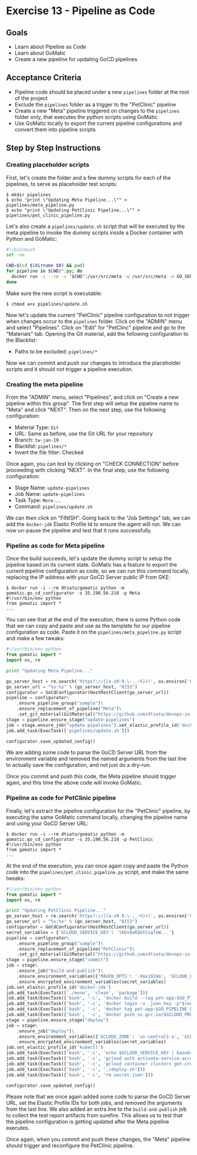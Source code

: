 # Exercise 13 - Pipeline as Code

## Goals

* Learn about Pipeline as Code
* Learn about GoMatic
* Create a new pipeline for updating GoCD pipelines

## Acceptance Criteria

* Pipeline code should be placed under a new `pipelines` folder at the root of
the project
* Exclude the `pipelines` folder as a trigger to the "PetClinic" pipeline
* Create a new "Meta" pipeline triggered on changes to the `pipelines` folder
only, that executes the python scripts using GoMatic
* Use GoMatic locally to export the current pipeline configurations and convert
them into pipeline scripts

## Step by Step Instructions

### Creating placeholder scripts

First, let's create the folder and a few dummy scripts for each of the
pipelines, to serve as placeholder test scripts:

```shell
$ mkdir pipelines
$ echo "print \"Updating Meta Pipeline...\"" > pipelines/meta_pipeline.py
$ echo "print \"Updating PetClinic Pipeline...\"" > pipelines/pet_clinic_pipeline.py
```

Let's also create a `pipelines/update.sh` script that will be executed by the
meta pipeline to invoke the dummy scripts inside a Docker container with
Python and GoMatic:

```bash
#!/bin/bash
set -xe

CWD=$(cd $(dirname $0) && pwd)
for pipeline in $CWD/*.py; do
  docker run -i --rm -v "$CWD":/usr/src/meta -w /usr/src/meta -e GO_SERVER_URL=$GO_SERVER_URL dtsato/gomatic /bin/bash -c "python $(basename $pipeline)"
done
```

Make sure the new script is executable:

```shell
$ chmod a+x pipelines/update.sh
```

Now let's update the current "PetClinic" pipeline configuration to not trigger
when changes occur to the `pipelines` folder. Click on the "ADMIN" menu and select
"Pipelines". Click on "Edit" for "PetClinc" pipeline and go to the "Materials"
tab. Opening the Git material, add the following configuration to the Blacklist:

* Paths to be excluded: `pipelines/*`

Now we can commit and push our changes to introduce the placeholder scripts and
it should not trigger a pipeline execution.

### Creating the meta pipeline

From the "ADMIN" menu, select "Pipelines", and click on "Create a new pipeline
within this group". The first step will setup the pipeline name to "Meta" and
click "NEXT". Then on the next step, use the following configuration:

* Material Type: `Git`
* URL: Same as before, use the Git URL for your repository
* Branch: `tw-jan-19`
* Blacklist: `pipelines/*`
* Invert the file filter: Checked

Once again, you can test by clicking on "CHECK CONNECTION" before proceeding
with clicking "NEXT". In the final step, use the following configuration:

* Stage Name: `update-pipelines`
* Job Name: `update-pipelines`
* Task Type: `More...`
* Command: `pipelines/update.sh`

We can then click on "FINISH". Going back to the "Job Settings" tab, we can add
the `docker-jdk` Elastic Profile Id to ensure the agent will run. We can now
un-pause the pipeline and test that it runs successfully.

### Pipeline as code for Meta pipeline

Once the build succeeds, let's update the dummy script to setup the pipeline
based on its current state. GoMatic has a feature to export the current pipeline
configuration as code, so we can run this command locally, replacing the IP
address with your GoCD Server public IP from GKE:

```shell
$ docker run -i --rm dtsato/gomatic python -m gomatic.go_cd_configurator -s 35.190.56.218 -p Meta
#!/usr/bin/env python
from gomatic import *
...
```

You can see that at the end of the execution, there is some Python code that we
can copy and paste and use as the template for our pipeline configuration as code.
Paste it on the `pipelines/meta_pipeline.py` script and make a few tweaks:

```python
#!/usr/bin/env python
from gomatic import *
import os, re

print "Updating Meta Pipeline..."

go_server_host = re.search('https?://([a-z0-9.\-._~%]+)', os.environ['GO_SERVER_URL']).group(1)
go_server_url = "%s:%s" % (go_server_host, "8153")
configurator = GoCdConfigurator(HostRestClient(go_server_url))
pipeline = configurator\
	.ensure_pipeline_group("sample")\
	.ensure_replacement_of_pipeline("Meta")\
	.set_git_material(GitMaterial("https://github.com/dtsato/devops-in-practice-workshop.git", branch="tw-jan-19", ignore_patterns=set(['pipelines/*']), invert_filter="True"))
stage = pipeline.ensure_stage("update-pipelines")
job = stage.ensure_job("update-pipelines").set_elastic_profile_id('docker-jdk')
job.add_task(ExecTask(['pipelines/update.sh']))

configurator.save_updated_config()
```

We are adding some code to parse the GoCD Server URL from the environment
variable and removed the named arguments from the last line to actually save the
configuration, and not just do a dry-run.

Once you commit and push this code, the Meta pipeline should trigger again, and
this time the above code will invoke GoMatic.

### Pipeline as code for PetClinic pipeline

Finally, let's extract the pipeline configuration for the "PetClinic" pipeline,
by executing the same GoMatic command locally, changing the pipeline name and
using your GoCD Server URL:

```shell
$ docker run -i --rm dtsato/gomatic python -m gomatic.go_cd_configurator -s 35.190.56.218 -p PetClinic
#!/usr/bin/env python
from gomatic import *
...
```

At the end of the execution, you can once again copy and paste the Python code
into the `pipelines/pet_clinic_pipeline.py` script, and make the same tweaks:

```python
#!/usr/bin/env python
from gomatic import *
import os, re

print "Updating PetClinic Pipeline..."
go_server_host = re.search('https?://([a-z0-9.\-._~%]+)', os.environ['GO_SERVER_URL']).group(1)
go_server_url = "%s:%s" % (go_server_host, "8153")
configurator = GoCdConfigurator(HostRestClient(go_server_url))
secret_variables = {'GCLOUD_SERVICE_KEY': 'lKD+DoKDGtCsaToW...'}
pipeline = configurator\
	.ensure_pipeline_group("sample")\
	.ensure_replacement_of_pipeline("PetClinic")\
	.set_git_material(GitMaterial("https://github.com/dtsato/devops-in-practice-workshop.git", branch="tw-jan-19", ignore_patterns=set(['pipelines/*'])))
stage = pipeline.ensure_stage("commit")
job = stage\
    .ensure_job("build-and-publish")\
    .ensure_environment_variables({'MAVEN_OPTS': '-Xmx1024m', 'GCLOUD_PROJECT_ID': 'devops-workshop-123'})\
    .ensure_encrypted_environment_variables(secret_variables)
job.set_elastic_profile_id('docker-jdk')
job.add_task(ExecTask(['./mvnw', 'clean', 'package']))
job.add_task(ExecTask(['bash', '-c', 'docker build --tag pet-app:$GO_PIPELINE_LABEL --build-arg JAR_FILE=target/spring-petclinic-2.0.0.BUILD-SNAPSHOT.jar .']))
job.add_task(ExecTask(['bash', '-c', 'docker login -u _json_key -p"$(echo $GCLOUD_SERVICE_KEY | base64 -d)" https://us.gcr.io']))
job.add_task(ExecTask(['bash', '-c', 'docker tag pet-app:$GO_PIPELINE_LABEL us.gcr.io/$GCLOUD_PROJECT_ID/pet-app:$GO_PIPELINE_LABEL']))
job.add_task(ExecTask(['bash', '-c', 'docker push us.gcr.io/$GCLOUD_PROJECT_ID/pet-app:$GO_PIPELINE_LABEL']))
stage = pipeline.ensure_stage("deploy")
job = stage\
    .ensure_job("deploy")\
    .ensure_environment_variables({'GCLOUD_ZONE': 'us-central1-a', 'GCLOUD_PROJECT_ID': 'devops-workshop-123', 'GCLOUD_CLUSTER': 'devops-workshop-gke'})\
    .ensure_encrypted_environment_variables(secret_variables)
job.set_elastic_profile_id('kubectl')
job.add_task(ExecTask(['bash', '-c', 'echo $GCLOUD_SERVICE_KEY | base64 -d > secret.json && chmod 600 secret.json']))
job.add_task(ExecTask(['bash', '-c', 'gcloud auth activate-service-account --key-file secret.json']))
job.add_task(ExecTask(['bash', '-c', 'gcloud container clusters get-credentials $GCLOUD_CLUSTER --zone $GCLOUD_ZONE --project $GCLOUD_PROJECT_ID']))
job.add_task(ExecTask(['bash', '-c', './deploy.sh']))
job.add_task(ExecTask(['bash', '-c', 'rm secret.json']))

configurator.save_updated_config()
```

Please note that we once again added some code to parse the GoCD Server URL, set
the Elastic Profile IDs for both jobs, and removed the arguments from the last
line. We also added an extra line to the `build-and-publish` job to collect the
test report artifacts from surefire. This allows us to test that the pipeline
configuration is getting updated after the Meta pipeline executes.

Once again, when you commit and push these changes, the "Meta" pipeline should
trigger and reconfigure the PetClinic pipeline.
